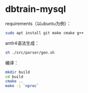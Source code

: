 # dbtrain-mysql

requirements（以ubuntu为例）：

```bash
sudo apt install git make cmake g++
```

antlr4语法生成：

```bash
sh ./src/parser/gen.sh
```

编译：

```bash
mkdir build
cd build
cmake ..
make -j `nproc`
```
